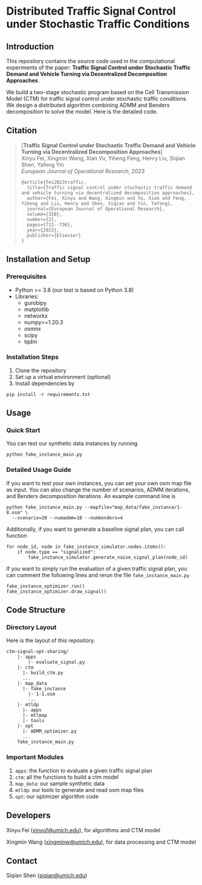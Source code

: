 
# Distributed Traffic Signal Control under Stochastic Traffic Conditions

## Introduction
This repository contains the source code used in the computational experiments of the paper: 
**Traffic Signal Control under Stochastic Traffic Demand and Vehicle Turning via Decentralized Decomposition Approaches**.

We build a two-stage stochastic program based on the Cell Transmission Model (CTM) for traffic signal control under stochastic traffic conditions.
We design a distributed algorithm combining ADMM and Benders decomposition to solve the model. 
Here is the detailed code.

## Citation
> [**Traffic Signal Control under Stochastic Traffic Demand and Vehicle Turning via Decentralized Decomposition Approaches**]<br />
> Xinyu Fei, Xingmin Wang, Xian Yu, Yiheng Feng, Henry Liu, Siqian Shen, Yafeng Yin <br />
> *European Journal of Operational Research, 2023*
> ```
> @article{fei2023traffic,
>   title={Traffic signal control under stochastic traffic demand and vehicle turning via decentralized decomposition approaches},
>   author={Fei, Xinyu and Wang, Xingmin and Yu, Xian and Feng, Yiheng and Liu, Henry and Shen, Siqian and Yin, Yafeng},
>   journal={European Journal of Operational Research},
>   volume={310},
>   number={2},
>   pages={712--736},
>   year={2023},
>   publisher={Elsevier}
> }
> ```

## Installation and Setup
### Prerequisites
- Python >= 3.8 (our test is based on Python 3.8)
- Libraries: 
    - gurobipy
    - matplotlib
    - networkx
    - numpy>=1.20.3
    - osmnx
    - scipy
    - tqdm



### Installation Steps
1. Clone the repository
2. Set up a virtual environment (optional)
3. Install dependencies by
```shell 
pip install -r requirements.txt
```

## Usage
### Quick Start
You can test our synthetic data instances by running
```shell 
python fake_instance_main.py
```

### Detailed Usage Guide
If you want to test your own instances, you can set your own osm map file as input.
You can also change the number of scenarios, ADMM iterations, and Benders decomposition iterations. 
An example command line is
```shell 
python fake_instance_main.py --mapfile="map_data/fake_instance/1-8.osm" \
  --scenario=20 --numadmm=10 --numbenders=4
```

Additionally, if you want to generate a baseline signal plan, you can call function
```
for node_id, node in fake_instance_simulator.nodes.items():
    if node.type == "signalized":
        fake_instance_simulator.generate_naive_signal_plan(node_id)
```
If you want to simply run the evaluation of a given traffic signal plan, you can comment the following lines and 
rerun the file ```fake_instance_main.py```
```
fake_instance_optimizer.run()
fake_instance_optimizer.draw_signal()
```
## Code Structure
### Directory Layout
Here is the layout of this repository.
```
ctm-signal-opt-sharing/
    |- apps
        |- evaluate_signal.py
    |- ctm
      |- build_ctm.py
      ...
    |- map_data
      |- fake_instance
        |- 1-1.osm
        ...
    |- mtldp
      |- apps
      |- mtlmap
      |- tools
    |- opt
      |- ADMM_optimizer.py
      ...
    fake_instance_main.py
```

### Important Modules
1. ```apps```: the function to evaluate a given traffic signal plan
2. ```ctm```: all the functions to build a ctm model
3. ```map_data```: our sample synthetic data
4. ```mtldp```: our tools to generate and read osm map files
5. ```opt```: our optimizer algorithm code


## Developers
Xinyu Fei (xinyuf@umich.edu), for algorithms and CTM model

Xingmin Wang (xingminw@umich.edu), for data processing and CTM model

## Contact
Siqian Shen (siqian@umich.edu)